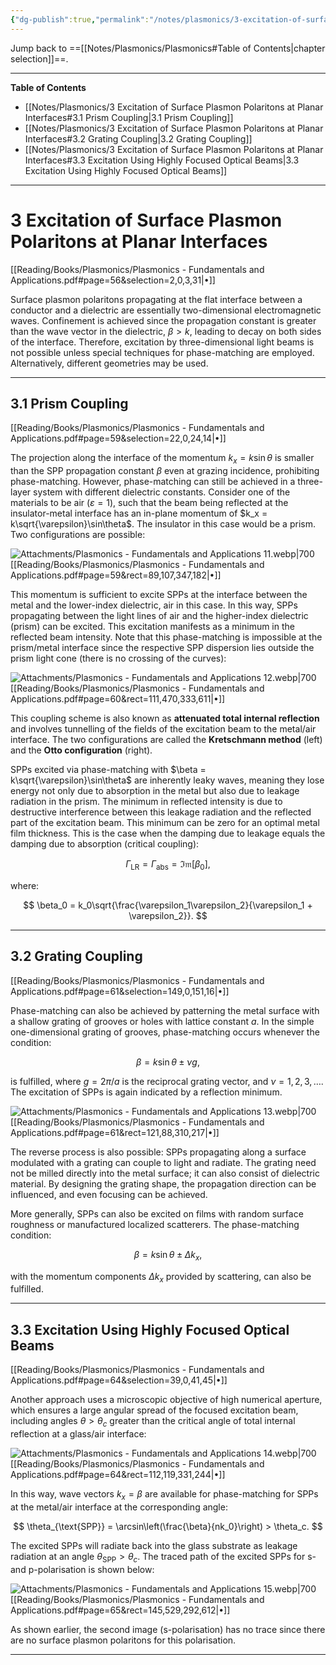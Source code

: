 ```yaml
---
{"dg-publish":true,"permalink":"/notes/plasmonics/3-excitation-of-surface-plasmon-polaritons-at-planar-interfaces/","hide":"true","updated":"2025-02-14T10:34:28.000+01:00"}
---
```


Jump back to ==[[Notes/Plasmonics/Plasmonics#Table of Contents\|chapter selection]]==.

---
**Table of Contents**

- [[Notes/Plasmonics/3 Excitation of Surface Plasmon Polaritons at Planar Interfaces#3.1 Prism Coupling\|3.1 Prism Coupling]]
- [[Notes/Plasmonics/3 Excitation of Surface Plasmon Polaritons at Planar Interfaces#3.2 Grating Coupling\|3.2 Grating Coupling]]
- [[Notes/Plasmonics/3 Excitation of Surface Plasmon Polaritons at Planar Interfaces#3.3 Excitation Using Highly Focused Optical Beams\|3.3 Excitation Using Highly Focused Optical Beams]]

---
# 3 Excitation of Surface Plasmon Polaritons at Planar Interfaces 
[[Reading/Books/Plasmonics/Plasmonics - Fundamentals and Applications.pdf#page=56&selection=2,0,3,31|•]]

Surface plasmon polaritons propagating at the flat interface between a conductor and a dielectric are essentially two-dimensional electromagnetic waves. Confinement is achieved since the propagation constant is greater than the wave vector in the dielectric, $\beta > k$, leading to decay on both sides of the interface. Therefore, excitation by three-dimensional light beams is not possible unless special techniques for phase-matching are employed. Alternatively, different geometries may be used.

---
## 3.1 Prism Coupling 
[[Reading/Books/Plasmonics/Plasmonics - Fundamentals and Applications.pdf#page=59&selection=22,0,24,14|•]]

The projection along the interface of the momentum $k_x = k \sin\theta$ is smaller than the SPP propagation constant $\beta$ even at grazing incidence, prohibiting phase-matching. However, phase-matching can still be achieved in a three-layer system with different dielectric constants. Consider one of the materials to be air ($\varepsilon = 1$), such that the beam being reflected at the insulator-metal interface has an in-plane momentum of $k_x = k\sqrt{\varepsilon}\sin\theta$. The insulator in this case would be a prism. Two configurations are possible:

![Attachments/Plasmonics - Fundamentals and Applications 11.webp|700](/img/user/Attachments/Plasmonics%20-%20Fundamentals%20and%20Applications%2011.webp)[[Reading/Books/Plasmonics/Plasmonics - Fundamentals and Applications.pdf#page=59&rect=89,107,347,182|•]]

This momentum is sufficient to excite SPPs at the interface between the metal and the lower-index dielectric, air in this case. In this way, SPPs propagating between the light lines of air and the higher-index dielectric (prism) can be excited. This excitation manifests as a minimum in the reflected beam intensity. Note that this phase-matching is impossible at the prism/metal interface since the respective SPP dispersion lies outside the prism light cone (there is no crossing of the curves):

![Attachments/Plasmonics - Fundamentals and Applications 12.webp|700](/img/user/Attachments/Plasmonics%20-%20Fundamentals%20and%20Applications%2012.webp)[[Reading/Books/Plasmonics/Plasmonics - Fundamentals and Applications.pdf#page=60&rect=111,470,333,611|•]]

This coupling scheme is also known as **attenuated total internal reflection** and involves tunnelling of the fields of the excitation beam to the metal/air interface. The two configurations are called the **Kretschmann method** (left) and the **Otto configuration** (right). 

SPPs excited via phase-matching with $\beta = k\sqrt{\varepsilon}\sin\theta$ are inherently leaky waves, meaning they lose energy not only due to absorption in the metal but also due to leakage radiation in the prism. The minimum in reflected intensity is due to destructive interference between this leakage radiation and the reflected part of the excitation beam. This minimum can be zero for an optimal metal film thickness. This is the case when the damping due to leakage equals the damping due to absorption (critical coupling):

$$
\Gamma_{\text{LR}} = \Gamma_{\text{abs}} = \mathfrak{Im}\left[\beta_0\right],
$$

where:

$$
\beta_0 = k_0\sqrt{\frac{\varepsilon_1\varepsilon_2}{\varepsilon_1 + \varepsilon_2}}.
$$

---
## 3.2 Grating Coupling 
[[Reading/Books/Plasmonics/Plasmonics - Fundamentals and Applications.pdf#page=61&selection=149,0,151,16|•]]

Phase-matching can also be achieved by patterning the metal surface with a shallow grating of grooves or holes with lattice constant $a$. In the simple one-dimensional grating of grooves, phase-matching occurs whenever the condition:

$$
\beta = k\sin\theta \pm \nu g,
$$

is fulfilled, where $g = 2\pi/a$ is the reciprocal grating vector, and $\nu = 1, 2, 3, \dots$. The excitation of SPPs is again indicated by a reflection minimum.

![Attachments/Plasmonics - Fundamentals and Applications 13.webp|700](/img/user/Attachments/Plasmonics%20-%20Fundamentals%20and%20Applications%2013.webp)[[Reading/Books/Plasmonics/Plasmonics - Fundamentals and Applications.pdf#page=61&rect=121,88,310,217|•]]

The reverse process is also possible: SPPs propagating along a surface modulated with a grating can couple to light and radiate. The grating need not be milled directly into the metal surface; it can also consist of dielectric material. By designing the grating shape, the propagation direction can be influenced, and even focusing can be achieved.

More generally, SPPs can also be excited on films with random surface roughness or manufactured localized scatterers. The phase-matching condition:

$$
\beta = k\sin\theta \pm \Delta k_x,
$$

with the momentum components $\Delta k_x$ provided by scattering, can also be fulfilled.

---
## 3.3 Excitation Using Highly Focused Optical Beams 
[[Reading/Books/Plasmonics/Plasmonics - Fundamentals and Applications.pdf#page=64&selection=39,0,41,45|•]]

Another approach uses a microscopic objective of high numerical aperture, which ensures a large angular spread of the focused excitation beam, including angles $\theta > \theta_c$ greater than the critical angle of total internal reflection at a glass/air interface:

![Attachments/Plasmonics - Fundamentals and Applications 14.webp|700](/img/user/Attachments/Plasmonics%20-%20Fundamentals%20and%20Applications%2014.webp)[[Reading/Books/Plasmonics/Plasmonics - Fundamentals and Applications.pdf#page=64&rect=112,119,331,244|•]]

In this way, wave vectors $k_x = \beta$ are available for phase-matching for SPPs at the metal/air interface at the corresponding angle:

$$
\theta_{\text{SPP}} = \arcsin\left(\frac{\beta}{nk_0}\right) > \theta_c.
$$

The excited SPPs will radiate back into the glass substrate as leakage radiation at an angle $\theta_{\text{SPP}} > \theta_c$. The traced path of the excited SPPs for s- and p-polarisation is shown below:

![Attachments/Plasmonics - Fundamentals and Applications 15.webp|700](/img/user/Attachments/Plasmonics%20-%20Fundamentals%20and%20Applications%2015.webp)[[Reading/Books/Plasmonics/Plasmonics - Fundamentals and Applications.pdf#page=65&rect=145,529,292,612|•]]

As shown earlier, the second image (s-polarisation) has no trace since there are no surface plasmon polaritons for this polarisation.

---